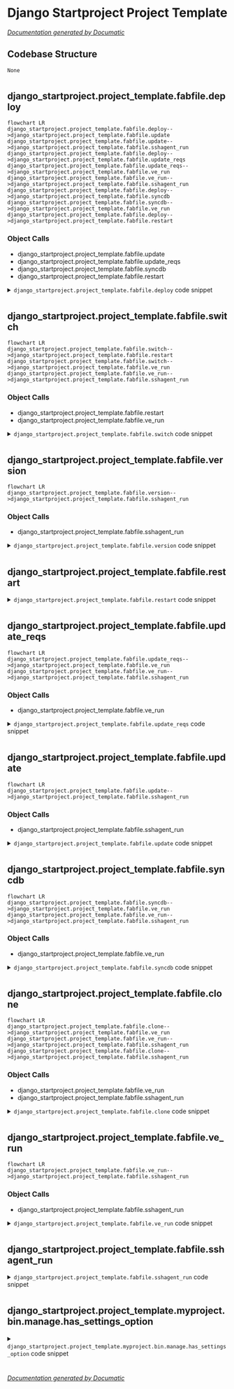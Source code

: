 # Django Startproject Project Template

[_Documentation generated by Documatic_](https://www.documatic.com)

<!---Documatic-section-Codebase Structure-start--->
## Codebase Structure

<!---Documatic-block-system_architecture-start--->
```mermaid
None
```
<!---Documatic-block-system_architecture-end--->

# #
<!---Documatic-section-Codebase Structure-end--->

<!---Documatic-section-django_startproject.project_template.fabfile.deploy-start--->
## django_startproject.project_template.fabfile.deploy

<!---Documatic-section-deploy-start--->
```mermaid
flowchart LR
django_startproject.project_template.fabfile.deploy-->django_startproject.project_template.fabfile.update
django_startproject.project_template.fabfile.update-->django_startproject.project_template.fabfile.sshagent_run
django_startproject.project_template.fabfile.deploy-->django_startproject.project_template.fabfile.update_reqs
django_startproject.project_template.fabfile.update_reqs-->django_startproject.project_template.fabfile.ve_run
django_startproject.project_template.fabfile.ve_run-->django_startproject.project_template.fabfile.sshagent_run
django_startproject.project_template.fabfile.deploy-->django_startproject.project_template.fabfile.syncdb
django_startproject.project_template.fabfile.syncdb-->django_startproject.project_template.fabfile.ve_run
django_startproject.project_template.fabfile.deploy-->django_startproject.project_template.fabfile.restart
```

### Object Calls

* django_startproject.project_template.fabfile.update
* django_startproject.project_template.fabfile.update_reqs
* django_startproject.project_template.fabfile.syncdb
* django_startproject.project_template.fabfile.restart

<!---Documatic-block-django_startproject.project_template.fabfile.deploy-start--->
<details>
	<summary><code>django_startproject.project_template.fabfile.deploy</code> code snippet</summary>

```python
def deploy():
    update()
    update_reqs()
    syncdb()
    restart()
```
</details>
<!---Documatic-block-django_startproject.project_template.fabfile.deploy-end--->
<!---Documatic-section-deploy-end--->

# #
<!---Documatic-section-django_startproject.project_template.fabfile.deploy-end--->

<!---Documatic-section-django_startproject.project_template.fabfile.switch-start--->
## django_startproject.project_template.fabfile.switch

<!---Documatic-section-switch-start--->
```mermaid
flowchart LR
django_startproject.project_template.fabfile.switch-->django_startproject.project_template.fabfile.restart
django_startproject.project_template.fabfile.switch-->django_startproject.project_template.fabfile.ve_run
django_startproject.project_template.fabfile.ve_run-->django_startproject.project_template.fabfile.sshagent_run
```

### Object Calls

* django_startproject.project_template.fabfile.restart
* django_startproject.project_template.fabfile.ve_run

<!---Documatic-block-django_startproject.project_template.fabfile.switch-start--->
<details>
	<summary><code>django_startproject.project_template.fabfile.switch</code> code snippet</summary>

```python
def switch(branch):
    with cd(env.proj_root):
        ve_run('git checkout %s' % branch)
    restart()
```
</details>
<!---Documatic-block-django_startproject.project_template.fabfile.switch-end--->
<!---Documatic-section-switch-end--->

# #
<!---Documatic-section-django_startproject.project_template.fabfile.switch-end--->

<!---Documatic-section-django_startproject.project_template.fabfile.version-start--->
## django_startproject.project_template.fabfile.version

<!---Documatic-section-version-start--->
```mermaid
flowchart LR
django_startproject.project_template.fabfile.version-->django_startproject.project_template.fabfile.sshagent_run
```

### Object Calls

* django_startproject.project_template.fabfile.sshagent_run

<!---Documatic-block-django_startproject.project_template.fabfile.version-start--->
<details>
	<summary><code>django_startproject.project_template.fabfile.version</code> code snippet</summary>

```python
def version():
    with cd(env.proj_root):
        sshagent_run('git log -1')
```
</details>
<!---Documatic-block-django_startproject.project_template.fabfile.version-end--->
<!---Documatic-section-version-end--->

# #
<!---Documatic-section-django_startproject.project_template.fabfile.version-end--->

<!---Documatic-section-django_startproject.project_template.fabfile.restart-start--->
## django_startproject.project_template.fabfile.restart

<!---Documatic-section-restart-start--->
<!---Documatic-block-django_startproject.project_template.fabfile.restart-start--->
<details>
	<summary><code>django_startproject.project_template.fabfile.restart</code> code snippet</summary>

```python
def restart():
    run('touch %s/etc/apache/django.wsgi' % env.root)
```
</details>
<!---Documatic-block-django_startproject.project_template.fabfile.restart-end--->
<!---Documatic-section-restart-end--->

# #
<!---Documatic-section-django_startproject.project_template.fabfile.restart-end--->

<!---Documatic-section-django_startproject.project_template.fabfile.update_reqs-start--->
## django_startproject.project_template.fabfile.update_reqs

<!---Documatic-section-update_reqs-start--->
```mermaid
flowchart LR
django_startproject.project_template.fabfile.update_reqs-->django_startproject.project_template.fabfile.ve_run
django_startproject.project_template.fabfile.ve_run-->django_startproject.project_template.fabfile.sshagent_run
```

### Object Calls

* django_startproject.project_template.fabfile.ve_run

<!---Documatic-block-django_startproject.project_template.fabfile.update_reqs-start--->
<details>
	<summary><code>django_startproject.project_template.fabfile.update_reqs</code> code snippet</summary>

```python
def update_reqs():
    ve_run('yes w | pip install -r %s' % env.pip_file)
```
</details>
<!---Documatic-block-django_startproject.project_template.fabfile.update_reqs-end--->
<!---Documatic-section-update_reqs-end--->

# #
<!---Documatic-section-django_startproject.project_template.fabfile.update_reqs-end--->

<!---Documatic-section-django_startproject.project_template.fabfile.update-start--->
## django_startproject.project_template.fabfile.update

<!---Documatic-section-update-start--->
```mermaid
flowchart LR
django_startproject.project_template.fabfile.update-->django_startproject.project_template.fabfile.sshagent_run
```

### Object Calls

* django_startproject.project_template.fabfile.sshagent_run

<!---Documatic-block-django_startproject.project_template.fabfile.update-start--->
<details>
	<summary><code>django_startproject.project_template.fabfile.update</code> code snippet</summary>

```python
def update():
    with cd(env.proj_root):
        sshagent_run('git pull')
```
</details>
<!---Documatic-block-django_startproject.project_template.fabfile.update-end--->
<!---Documatic-section-update-end--->

# #
<!---Documatic-section-django_startproject.project_template.fabfile.update-end--->

<!---Documatic-section-django_startproject.project_template.fabfile.syncdb-start--->
## django_startproject.project_template.fabfile.syncdb

<!---Documatic-section-syncdb-start--->
```mermaid
flowchart LR
django_startproject.project_template.fabfile.syncdb-->django_startproject.project_template.fabfile.ve_run
django_startproject.project_template.fabfile.ve_run-->django_startproject.project_template.fabfile.sshagent_run
```

### Object Calls

* django_startproject.project_template.fabfile.ve_run

<!---Documatic-block-django_startproject.project_template.fabfile.syncdb-start--->
<details>
	<summary><code>django_startproject.project_template.fabfile.syncdb</code> code snippet</summary>

```python
def syncdb():
    ve_run('manage.py syncdb --migrate')
```
</details>
<!---Documatic-block-django_startproject.project_template.fabfile.syncdb-end--->
<!---Documatic-section-syncdb-end--->

# #
<!---Documatic-section-django_startproject.project_template.fabfile.syncdb-end--->

<!---Documatic-section-django_startproject.project_template.fabfile.clone-start--->
## django_startproject.project_template.fabfile.clone

<!---Documatic-section-clone-start--->
```mermaid
flowchart LR
django_startproject.project_template.fabfile.clone-->django_startproject.project_template.fabfile.ve_run
django_startproject.project_template.fabfile.ve_run-->django_startproject.project_template.fabfile.sshagent_run
django_startproject.project_template.fabfile.clone-->django_startproject.project_template.fabfile.sshagent_run
```

### Object Calls

* django_startproject.project_template.fabfile.ve_run
* django_startproject.project_template.fabfile.sshagent_run

<!---Documatic-block-django_startproject.project_template.fabfile.clone-start--->
<details>
	<summary><code>django_startproject.project_template.fabfile.clone</code> code snippet</summary>

```python
def clone():
    with cd('%s/src' % env.root):
        sshagent_run('git clone %s' % env.proj_repo)
    ve_run('pip install -e %s' % env.proj_root)
    with cd('%s/myproject/conf/local' % env.proj_root):
        run('ln -s ../dev/__init__.py')
        run('ln -s ../dev/settings.py')
```
</details>
<!---Documatic-block-django_startproject.project_template.fabfile.clone-end--->
<!---Documatic-section-clone-end--->

# #
<!---Documatic-section-django_startproject.project_template.fabfile.clone-end--->

<!---Documatic-section-django_startproject.project_template.fabfile.ve_run-start--->
## django_startproject.project_template.fabfile.ve_run

<!---Documatic-section-ve_run-start--->
```mermaid
flowchart LR
django_startproject.project_template.fabfile.ve_run-->django_startproject.project_template.fabfile.sshagent_run
```

### Object Calls

* django_startproject.project_template.fabfile.sshagent_run

<!---Documatic-block-django_startproject.project_template.fabfile.ve_run-start--->
<details>
	<summary><code>django_startproject.project_template.fabfile.ve_run</code> code snippet</summary>

```python
def ve_run(cmd):
    require('root')
    return sshagent_run('source %s/bin/activate; %s' % (env.root, cmd))
```
</details>
<!---Documatic-block-django_startproject.project_template.fabfile.ve_run-end--->
<!---Documatic-section-ve_run-end--->

# #
<!---Documatic-section-django_startproject.project_template.fabfile.ve_run-end--->

<!---Documatic-section-django_startproject.project_template.fabfile.sshagent_run-start--->
## django_startproject.project_template.fabfile.sshagent_run

<!---Documatic-section-sshagent_run-start--->
<!---Documatic-block-django_startproject.project_template.fabfile.sshagent_run-start--->
<details>
	<summary><code>django_startproject.project_template.fabfile.sshagent_run</code> code snippet</summary>

```python
def sshagent_run(cmd):
    wrapped_cmd = _prefix_commands(_prefix_env_vars(cmd), 'remote')
    try:
        (host, port) = env.host_string.split(':')
        return local("ssh -p %s -A %s@%s '%s'" % (port, env.user, host, wrapped_cmd))
    except ValueError:
        return local("ssh -A %s@%s '%s'" % (env.user, env.host_string, wrapped_cmd))
```
</details>
<!---Documatic-block-django_startproject.project_template.fabfile.sshagent_run-end--->
<!---Documatic-section-sshagent_run-end--->

# #
<!---Documatic-section-django_startproject.project_template.fabfile.sshagent_run-end--->

<!---Documatic-section-django_startproject.project_template.myproject.bin.manage.has_settings_option-start--->
## django_startproject.project_template.myproject.bin.manage.has_settings_option

<!---Documatic-section-has_settings_option-start--->
<!---Documatic-block-django_startproject.project_template.myproject.bin.manage.has_settings_option-start--->
<details>
	<summary><code>django_startproject.project_template.myproject.bin.manage.has_settings_option</code> code snippet</summary>

```python
def has_settings_option():
    parser = LaxOptionParser(usage='%prog subcommand [options] [args]', version=get_version(), option_list=BaseCommand.option_list)
    try:
        options = parser.parse_args(sys.argv[:])[0]
    except:
        return False
    return bool(options.settings)
```
</details>
<!---Documatic-block-django_startproject.project_template.myproject.bin.manage.has_settings_option-end--->
<!---Documatic-section-has_settings_option-end--->

# #
<!---Documatic-section-django_startproject.project_template.myproject.bin.manage.has_settings_option-end--->

[_Documentation generated by Documatic_](https://www.documatic.com)